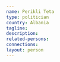 ```yaml
---
name: Perikli Teta
type: politician
country: Albania
tagline:
description:
related-persons:
connections:
layout: person
---
```

